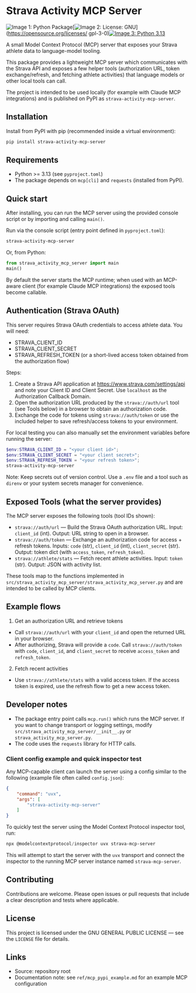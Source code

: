 # Strava Activity MCP Server
![Image 1: Python Package](https://pypi-camo.freetls.fastly.net/0ecf904318113383d77ec39a9c48b8ba0d2baf38/68747470733a2f2f6769746875622e636f6d2f746f6d656b6b6f7262616b2f7374726176612d6d63702d7365727665722f776f726b666c6f77732f507974686f6e2532305061636b6167652f62616467652e737667)[![Image 2: License: GNU](https://pypi-camo.freetls.fastly.net/8de17537dd1659a5a076ce547de301e27c839e67/68747470733a2f2f696d672e736869656c64732e696f2f62616467652f4c6963656e73652d47504c76332d626c75652e737667)](https://opensource.org/licenses/ gpl-3-0)[![Image 3: Python 3.13](https://pypi-camo.freetls.fastly.net/e4930d5d2a7b16dfd9891ecb7396975ef462cff3/68747470733a2f2f696d672e736869656c64732e696f2f707970692f707976657273696f6e732f696e6a782e7376673f6c6f676f3d707974686f6e266c6f676f436f6c6f723d7768697465)](https://www.python.org/downloads/release/python-3130/)

A small Model Context Protocol (MCP) server that exposes your Strava athlete data to language-model tooling.

This package provides a lightweight MCP server which communicates with the Strava API and exposes a few helper tools (authorization URL, token exchange/refresh, and fetching athlete activities) that language models or other local tools can call.

The project is intended to be used locally (for example with Claude MCP integrations) and is published on PyPI as `strava-activity-mcp-server`.

## Installation

Install from PyPI with pip (recommended inside a virtual environment):

```powershell
pip install strava-activity-mcp-server
```

## Requirements

- Python >= 3.13 (see `pyproject.toml`)
- The package depends on `mcp[cli]` and `requests` (installed from PyPI).

## Quick start

After installing, you can run the MCP server using the provided console script or by importing and calling `main()`.

Run via the console script (entry point defined in `pyproject.toml`):

```powershell
strava-activity-mcp-server
```

Or, from Python:

```python
from strava_activity_mcp_server import main
main()
```

By default the server starts the MCP runtime; when used with an MCP-aware client (for example Claude MCP integrations) the exposed tools become callable.

## Authentication (Strava OAuth)

This server requires Strava OAuth credentials to access athlete data. You will need:

- STRAVA_CLIENT_ID
- STRAVA_CLIENT_SECRET
- STRAVA_REFRESH_TOKEN (or a short-lived access token obtained from the authorization flow)

Steps:

1. Create a Strava API application at https://www.strava.com/settings/api and note your Client ID and Client Secret. Use `localhost` as the Authorization Callback Domain.
2. Open the authorization URL produced by the `strava://auth/url` tool (see Tools below) in a browser to obtain an authorization code.
3. Exchange the code for tokens using `strava://auth/token` or use the included helper to save refresh/access tokens to your environment.

For local testing you can also manually set the environment variables before running the server:

```powershell
$env:STRAVA_CLIENT_ID = "<your client id>";
$env:STRAVA_CLIENT_SECRET = "<your client secret>";
$env:STRAVA_REFRESH_TOKEN = "<your refresh token>";
strava-activity-mcp-server
```

Note: Keep secrets out of version control. Use a `.env` file and a tool such as `direnv` or your system secrets manager for convenience.

## Exposed Tools (what the server provides)

The MCP server exposes the following tools (tool IDs shown):

- `strava://auth/url` — Build the Strava OAuth authorization URL. Input: `client_id` (int). Output: URL string to open in a browser.
- `strava://auth/token` — Exchange an authorization code for access + refresh tokens. Inputs: `code` (str), `client_id` (int), `client_secret` (str). Output: token dict (with `access_token`, `refresh_token`).
- `strava://athlete/stats` — Fetch recent athlete activities. Input: `token` (str). Output: JSON with activity list.

These tools map to the functions implemented in `src/strava_activity_mcp_server/strava_activity_mcp_server.py` and are intended to be called by MCP clients.

## Example flows

1) Get an authorization URL and retrieve tokens

- Call `strava://auth/url` with your `client_id` and open the returned URL in your browser.
- After authorizing, Strava will provide a `code`. Call `strava://auth/token` with `code`, `client_id`, and `client_secret` to receive `access_token` and `refresh_token`.

2) Fetch recent activities

- Use `strava://athlete/stats` with a valid access token. If the access token is expired, use the refresh flow to get a new access token.

## Developer notes

- The package entry point calls `mcp.run()` which runs the MCP server. If you want to change transport or logging settings, modify `src/strava_activity_mcp_server/__init__.py` or `strava_activity_mcp_server.py`.
- The code uses the `requests` library for HTTP calls.


### Client config example and quick inspector test

Any MCP-capable client can launch the server using a config similar to the following (example file often called `config.json`):

```json
{
	"command": "uvx",
	"args": [
		"strava-activity-mcp-server"
	]
}
```

To quickly test the server using the Model Context Protocol inspector tool, run:

```powershell
npx @modelcontextprotocol/inspector uvx strava-mcp-server
```

This will attempt to start the server with the `uvx` transport and connect the inspector to the running MCP server instance named `strava-mcp-server`.


## Contributing

Contributions are welcome. Please open issues or pull requests that include a clear description and tests where applicable.

## License

This project is licensed under the GNU GENERAL PUBLIC LICENSE — see the `LICENSE` file for details.

## Links

- Source: repository root
- Documentation note: see `ref/mcp_pypi_example.md` for an example MCP configuration

